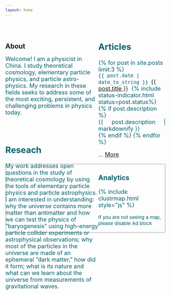 ```yaml
---
layout: home
---
```

<div class="user-details" style="float: left;width:58%;">
<p id="about" style="text-align: justify;"> &nbsp;&nbsp;&nbsp;&nbsp;
     <h2> About </h2>
<p><font size="4" color="#005f6b"> Welcome!  I am a physicist in China.  I study theoretical cosmology, elementary particle physics, and particle astro-physics.  My research in these fields seeks to address some of the most exciting, persistent, and challenging problems in physics today. </p>

</div >	
	
<div class="user-details2"style="float: left;width:58%;">	
<p id="reseach" style="text-align:justify;">&nbsp;&nbsp;&nbsp;&nbsp;
    <h2> Reseach </h2>
<p><font size="4" color="#005f6b"> My work addresses open questions in the study of theoretical cosmology by using the tools of elementary particle physics and particle astrophysics. I am interested in understanding: why the universe contains more matter than antimatter and how we can test the physics of “baryogenesis” using high-energy particle collider experiments or astrophysical observations; why most of the particles in the universe are made of an ephemeral “dark matter,” how did it form; what is its nature and what can we learn about the universe from measurements of gravitational waves.</p>

</div >

<div class="permlinks">
<p id="articles" style="text-align: left;"> &nbsp;&nbsp;&nbsp;&nbsp;
<h2>Articles</h2>
<dl>
	{% for post in site.posts limit:3 %}
	<dt><code>{{ post.date | date_to_string }} </code><i class="fas fa-angle-double-right" aria-hidden="true"></i><a href="{{ post.url }}">{{ post.title }}</a> &nbsp;{% include status-indicator.html status=post.status%}
	{% if post.description %}
 <dd style="text-align: justify">{{ post.description | markdownify }}
    </dd>
	{% endif %}
	{% endfor %}
	<p>... <a href="/blog">More</a> </p>
</dl>
</div >
	
	
	
<div class="analytics"  style="border: solid lightgrey; border-radius: 5px;">
	<h3> Analytics </h3>
	{% include clustrmap.html style="js" %}
	<p> <small> If you are not seeing a map, please disable Ad block </small></p>
</div>	
